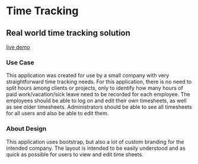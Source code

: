 # Time Tracking
## Real world time tracking solution

[live demo](http://barbarahernandez.github.io/timetrackingsite)

### Use Case
This application was created for use by a small company with very straightforward time tracking needs. For this application, there is no need to split hours among clients or projects, only to identify how many hours of paid work/vacation/sick leave need to be recorded for each employee. The employees should be able to log on and edit their own timesheets, as well as see older timesheets. Administrators should be able to see all timesheets for all users and also be able to edit them.

### About Design
This application uses bootstrap, but also a lot of custom branding for the intended company. The layout is intended to be easily understood and as quick as possible for users to view and edit time sheets.